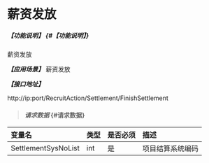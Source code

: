 # 薪资发放

##### _【功能说明】_ {#【功能说明】}
薪资发放

_**【应用场景】**_
薪资发放


_**【接口地址】**_

http://ip:port/RecruitAction/Settlement/FinishSettlement

> #### _请求数据_ {#请求数据}

| 变量名 | 类型 | 是否必须 | 描述 |
| :--- | :--- | :--- | :--- |
| SettlementSysNoList | int | 是 | 项目结算系统编码 |
